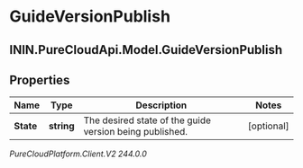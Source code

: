 # GuideVersionPublish

## ININ.PureCloudApi.Model.GuideVersionPublish

## Properties

|Name | Type | Description | Notes|
|------------ | ------------- | ------------- | -------------|
| **State** | **string** | The desired state of the guide version being published. | [optional] |



_PureCloudPlatform.Client.V2 244.0.0_
